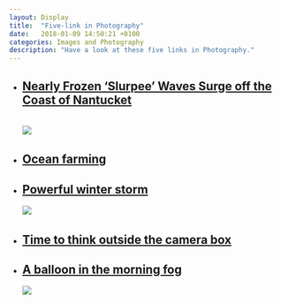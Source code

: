 ```yaml
---
layout: Display
title:  "Five-link in Photography"
date:   2018-01-09 14:50:21 +0100
categories: Images and Photography
description: "Have a look at these five links in Photography."
---
```



<ul>
    <li>
        <a href="http://www.thisiscolossal.com/2018/01/nearly-frozen-slurpee-waves-surge-off-the-coast-of-nantucket/" target="_blank"><h2>Nearly Frozen ‘Slurpee’ Waves Surge off the Coast of Nantucket</h2><br><img src="http://www.thisiscolossal.com/wp-content/uploads/2018/01/JonathanNimerfroh18_05-960x640@2x.jpg">
        </a>
    </li>
    <li>
        <a href="https://500px.com/photo/239904469/ocean-farming-by-marsel-van-oosten" target="_blank"><h2>Ocean farming</h2>
        </a>
    </li>
    <li>
        <a href="https://www.bostonglobe.com/news/bigpicture/2018/01/04/powerful-winter-storm-hits-mass/7i3gzFywokj6qhLFUkakiI/story.html" target="_blank"><h2>Powerful winter storm</h2>
        <img src="https://c.o0bg.com/rf/image_1200w/Boston/2011-2020/2018/01/05/BostonGlobe.com/Metro/Images/BEDFORD_20180106_FEATURE_001.jpg">
        </a>
    </li>
    <li>
        <a href="https://asia.nikkei.com/Business/Companies/Time-to-think-outside-the-camera-box-Canon-chief-argues?page=1" target="_blank"><h2>Time to think outside the camera box</h2>
        </a>
    </li>
    <li>
        <a href="https://www.stuckincustoms.com/2018/01/09/a-balloon-in-the-morning-fog/" target="_blank"><h2>A balloon in the morning fog</h2>
        <img src="https://photos.smugmug.com/Portfolio/i-stHFBrf/0/b0d72b83/X2/Trey%20Ratcliff%20-%20StuckInCustoms%20dot%20com%20-%201012-X2.jpg">
        </a>
    </li>
</ul>